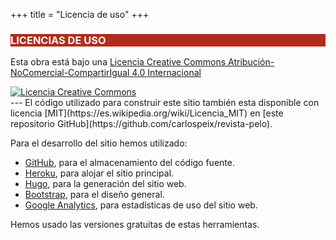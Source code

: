 +++
title = "Licencia de uso"
+++

<div class="row" style="background-color: white;">
  <div class="col-md-12 text-center">
    <h3 class="row" style="background-color: #B12C1B; color: white;">LICENCIAS DE USO</h3>
  </div>
</div>
<div>
  <p>Esta obra está bajo una <a rel="license" href="http://creativecommons.org/licenses/by-nc-sa/4.0/" target="_blank">Licencia Creative Commons Atribución-NoComercial-CompartirIgual 4.0 Internacional</a></p>
  <a rel="license" href="http://creativecommons.org/licenses/by-nc-sa/4.0/" target="_blank"><img alt="Licencia Creative Commons" style="border-width:0" src="https://i.creativecommons.org/l/by-nc-sa/4.0/88x31.png" /></a>
</div>
---
El código utilizado para construir este sitio también esta disponible con licencia [MIT](https://es.wikipedia.org/wiki/Licencia_MIT) en [este repositorio GitHub](https://github.com/carlospeix/revista-pelo).

Para el desarrollo del sitio hemos utilizado:

- [GitHub](https://www.github.com/), para el almacenamiento del código fuente.
- [Heroku](https://www.heroku.com/), para alojar el sitio principal.
- [Hugo](https://www.gohugo.io/), para la generación del sitio web.
- [Bootstrap](http://www.getbootstrap.com/), para el diseño general.
- [Google Analytics](https://analytics.google.com/), para estadísticas de uso del sitio web.

Hemos usado las versiones gratuitas de estas herramientas.
